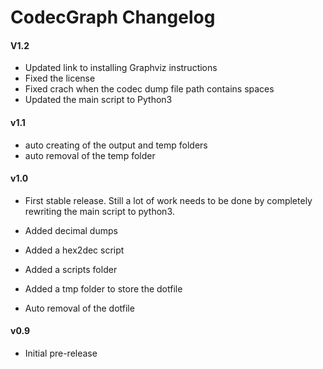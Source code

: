 CodecGraph Changelog
==================

#### V1.2
- Updated link to installing Graphviz instructions
- Fixed the license
- Fixed crach when the codec dump file path contains spaces
- Updated the main script to Python3 

#### v1.1
- auto creating of the output and temp folders
- auto removal of the temp folder
#### v1.0
- First stable release. Still a lot of work needs to be done by completely rewriting the main script to python3.

- Added decimal dumps
- Added a hex2dec script
- Added a scripts folder
- Added a tmp folder to store the dotfile
- Auto removal of the dotfile

#### v0.9
- Initial pre-release
